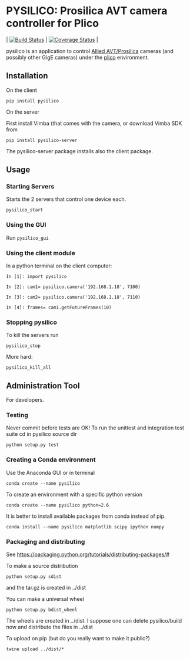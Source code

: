 # PYSILICO: Prosilica AVT camera controller for Plico

| [![Build Status][travis]][travislink] | [![Coverage Status][coveralls]][coverallslink] | 

pysilico is an application to control [Allied AVT/Prosilica][allied] cameras (and possibly other GigE cameras) under the [plico][plico] environment.



[plico]: https://github.com/lbusoni/plico
[allied]: https://www.alliedvision.com
[travis]: https://travis-ci.com/lbusoni/pysilico.svg?branch=master "go to travis"
[travislink]: https://travis-ci.com/lbusoni/pysilico
[coveralls]: https://coveralls.io/repos/github/lbusoni/pysilico/badge.svg?branch=master "go to coveralls"
[coverallslink]: https://coveralls.io/github/lbusoni/pysilico


## Installation

On the client 

```
pip install pysilico
```


On the server 

First install Vimba (that comes with the camera, or download Vimba SDK from 
```
pip install pysilico-server
```

The pysilico-server package installs also the client package.




## Usage

### Starting Servers

Starts the 2 servers that control one device each.

```
pysilico_start
```

### Using the GUI

Run `pysilico_gui`
  

### Using the client module 

In a python terminal on the client computer:

```
In [1]: import pysilico

In [2]: cam1= pysilico.camera('192.168.1.18', 7100)

In [3]: cam2= pysilico.camera('192.168.1.18', 7110)

In [4]: frames= cam1.getFutureFrames(10)
```

### Stopping pysilico

To kill the servers run

```
pysilico_stop
```

More hard:

```
pysilico_kill_all
```




## Administration Tool

For developers.


### Testing
Never commit before tests are OK!
To run the unittest and integration test suite cd in pysilico source dir

```
python setup.py test
```


### Creating a Conda environment
Use the Anaconda GUI or in terminal

```
conda create --name pysilico
```

To create an environment with a specific python version

```
conda create --name pysilico python=2.6
```


It is better to install available packages from conda instead of pip. 

```
conda install --name pysilico matplotlib scipy ipython numpy
```

### Packaging and distributing

See https://packaging.python.org/tutorials/distributing-packages/#

To make a source distribution

```
python setup.py sdist
```

and the tar.gz is created in ../dist


You can make a universal wheel 

```
python setup.py bdist_wheel 
```

The wheels are created in ../dist. I suppose one can delete 
pysilico/build now and distribute the files in ../dist


To upload on pip (but do you really want to make it public?)

```
twine upload ../dist/*
```